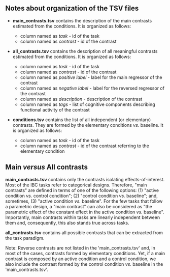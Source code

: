 ## Notes about organization of the TSV files

* __main_contrasts.tsv__ contains the description of the main contrasts estimated from the conditions. It is organized as follows:  

	* column named as *task* - id of the task
	* column named as *contrast* - id of the contrast

* __all_contrasts.tsv__ contains the description of all meaningful contrasts estimated from the conditions. It is organized as follows:  
	
	* column named as *task* - id of the task
	* column named as *contrast* - id of the contrast
	* column named as *positive label* - label for the main regressor of the contrast
	* column named as *negative label* - label for the reversed regressor of the contrast
	* column named as *description* - description of the contrast
	* column named as *tags* - list of cognitive components describing functional activity of the contrast

* __conditions.tsv__ contains the list of all independent (or elementary) contrasts. They are formed by the elementary conditions *vs.* baseline. It is organized as follows:  

	* column named as *task* - id of the task
	* column named as *contrast* - id of the contrast referring to the elementary condition
	
## Main *versus* All contrasts
__main_contrasts.tsv__ contains only the contrasts isolating effects-of-interest. Most of the IBC tasks refer to categorical designs. Therefore, "main contrasts" are defined in terms of one of the following options: (1) "active condition *vs.* control condition"; (2) "control condition *vs.* baseline"; and, sometimes, (3) "active condition *vs.* baseline". For the few tasks that follow a parametric design, a "main contrast" can also be considered as "the parametric effect of the constant effect in the active condition *vs.* baseline". Importantly, main contrasts within tasks are linearly independent between them and, consequently, this also stands true across tasks.

__all_contrasts.tsv__ contains all possible contrasts that can be extracted from the task paradigm. 

Note: Reverse contrasts are not listed in the 'main_contrasts.tsv' and, in most of the cases, contrasts formed by elementary conditions. Yet, if a main contrast is composed by an active condition and a control condition, we also include the contrast formed by the control condition *vs.* baseline in the 'main_contrasts.tsv'.
